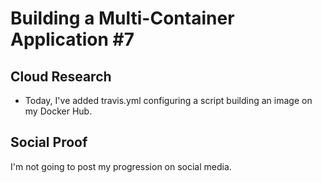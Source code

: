 # Building a Multi-Container Application #7

## Cloud Research
- Today, I've added travis.yml configuring a script building an image on my Docker Hub.

## Social Proof
I'm not going to post my progression on social media.
